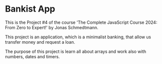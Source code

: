 # Bankist App

This is the Project #4 of the course 'The Complete JavaScript Course 2024: From Zero to Expert!' by Jonas Schmedtmann.

This project is an application, which is a minimalist banking, that allow us transfer money and request a loan.

The purpose of this project is learn all about arrays and work also with numbers, dates and timers.
